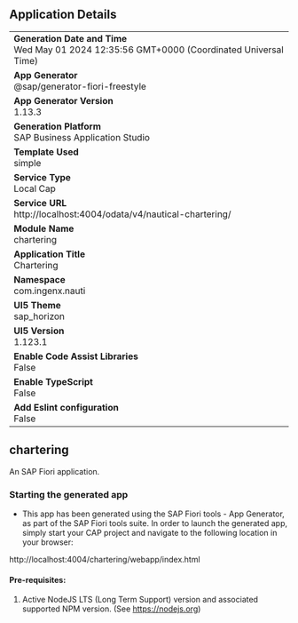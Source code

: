 ## Application Details
|               |
| ------------- |
|**Generation Date and Time**<br>Wed May 01 2024 12:35:56 GMT+0000 (Coordinated Universal Time)|
|**App Generator**<br>@sap/generator-fiori-freestyle|
|**App Generator Version**<br>1.13.3|
|**Generation Platform**<br>SAP Business Application Studio|
|**Template Used**<br>simple|
|**Service Type**<br>Local Cap|
|**Service URL**<br>http://localhost:4004/odata/v4/nautical-chartering/
|**Module Name**<br>chartering|
|**Application Title**<br>Chartering|
|**Namespace**<br>com.ingenx.nauti|
|**UI5 Theme**<br>sap_horizon|
|**UI5 Version**<br>1.123.1|
|**Enable Code Assist Libraries**<br>False|
|**Enable TypeScript**<br>False|
|**Add Eslint configuration**<br>False|

## chartering

An SAP Fiori application.

### Starting the generated app

-   This app has been generated using the SAP Fiori tools - App Generator, as part of the SAP Fiori tools suite.  In order to launch the generated app, simply start your CAP project and navigate to the following location in your browser:

http://localhost:4004/chartering/webapp/index.html

#### Pre-requisites:

1. Active NodeJS LTS (Long Term Support) version and associated supported NPM version.  (See https://nodejs.org)


